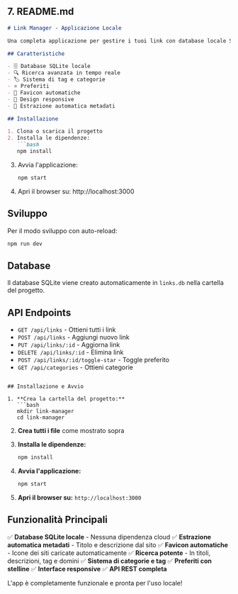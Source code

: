 ## 7. README.md
```markdown
# Link Manager - Applicazione Locale

Una completa applicazione per gestire i tuoi link con database locale SQLite.

## Caratteristiche

- 🗄️ Database SQLite locale
- 🔍 Ricerca avanzata in tempo reale
- 🏷️ Sistema di tag e categorie
- ⭐ Preferiti
- 🎨 Favicon automatiche
- 📱 Design responsive
- 🚀 Estrazione automatica metadati

## Installazione

1. Clona o scarica il progetto
2. Installa le dipendenze:
   ```bash
   npm install
   ```

3. Avvia l'applicazione:
   ```bash
   npm start
   ```

4. Apri il browser su: http://localhost:3000

## Sviluppo

Per il modo sviluppo con auto-reload:
```bash
npm run dev
```

## Database

Il database SQLite viene creato automaticamente in `links.db` nella cartella del progetto.

## API Endpoints

- `GET /api/links` - Ottieni tutti i link
- `POST /api/links` - Aggiungi nuovo link
- `PUT /api/links/:id` - Aggiorna link
- `DELETE /api/links/:id` - Elimina link
- `POST /api/links/:id/toggle-star` - Toggle preferito
- `GET /api/categories` - Ottieni categorie
```

## Installazione e Avvio

1. **Crea la cartella del progetto:**
   ```bash
   mkdir link-manager
   cd link-manager
   ```

2. **Crea tutti i file** come mostrato sopra

3. **Installa le dipendenze:**
   ```bash
   npm install
   ```

4. **Avvia l'applicazione:**
   ```bash
   npm start
   ```

5. **Apri il browser su:** `http://localhost:3000`

## Funzionalità Principali

✅ **Database SQLite locale** - Nessuna dipendenza cloud
✅ **Estrazione automatica metadati** - Titolo e descrizione dal sito
✅ **Favicon automatiche** - Icone dei siti caricate automaticamente
✅ **Ricerca potente** - In titoli, descrizioni, tag e domini
✅ **Sistema di categorie e tag**
✅ **Preferiti con stelline**
✅ **Interface responsive**
✅ **API REST completa**

L'app è completamente funzionale e pronta per l'uso locale!